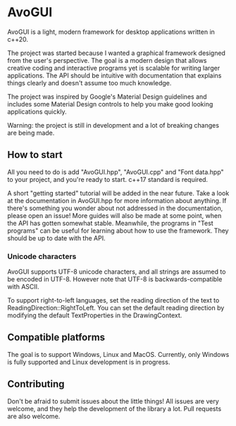 # AvoGUI

AvoGUI is a light, modern framework for desktop applications written in c++20.

The project was started because I wanted a graphical framework designed from the user's perspective. The goal is a modern design that allows creative coding and interactive programs yet is scalable for writing larger applications. The API should be intuitive with documentation that explains things clearly and doesn't assume too much knowledge.

The project was inspired by Google's Material Design guidelines and includes some Material Design controls to help you make good looking applications quickly.

Warning: the project is still in development and a lot of breaking changes are being made.

## How to start

All you need to do is add "AvoGUI.hpp", "AvoGUI.cpp" and "Font data.hpp" to your project, and you're ready to start. c++17 standard is required. 

A short "getting started" tutorial will be added in the near future. Take a look at the documentation in AvoGUI.hpp for more information about anything. If there's something you wonder about not addressed in the documentation, please open an issue! More guides will also be made at some point, when the API has gotten somewhat stable. Meanwhile, the programs in "Test programs" can be useful for learning about how to use the framework. They should be up to date with the API.

### Unicode characters

AvoGUI supports UTF-8 unicode characters, and all strings are assumed to be encoded in UTF-8. However note that UTF-8 is backwards-compatible with ASCII.

To support right-to-left languages, set the reading direction of the text to ReadingDirection::RightToLeft. You can set the default reading direction by modifying the default TextProperties in the DrawingContext.

## Compatible platforms

The goal is to support Windows, Linux and MacOS. Currently, only Windows is fully supported and Linux development is in progress.

## Contributing

Don't be afraid to submit issues about the little things! All issues are very welcome, and they help the development of the library a lot. Pull requests are also welcome.
